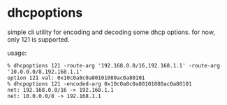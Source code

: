# dhcpoptions

simple cli utility for encoding and decoding
some dhcp options.  for now, only 121 is supported.

usage:

    % dhcpoptions 121 -route-arg '192.168.0.0/16,192.168.1.1' -route-arg '10.0.0.0/8,192.168.1.1'
    option 121 val: 0x10c0a8c0a80101080ac0a80101
    % dhcpoptions 121 -encoded-arg 0x10c0a8c0a80101080ac0a80101
    net: 192.168.0.0/16 -> 192.168.1.1
    net: 10.0.0.0/8 -> 192.168.1.1
